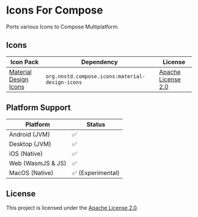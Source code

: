 # Icons For Compose

Ports various Icons to Compose Multiplatform.

## Icons

| Icon Pack                                                       | Dependency                                      | License                                                               |
|-----------------------------------------------------------------|-------------------------------------------------|-----------------------------------------------------------------------|
| [Material Design Icons](https://pictogrammers.com/library/mdi/) | `org.nnstd.compose.icons:material-design-icons` | [Apache License 2.0](https://pictogrammers.com/docs/general/license/) |

## Platform Support

| Platform           | Status           |
|--------------------|------------------|
| Android (JVM)      | ✅                |
| Desktop (JVM)      | ✅                |
| iOS  (Native)      | ✅                |
| Web  (WasmJS & JS) | ✅                |
| MacOS (Native)     | ✅ (Experimental) |

## License

This project is licensed under the [Apache License 2.0](./LICENSE).